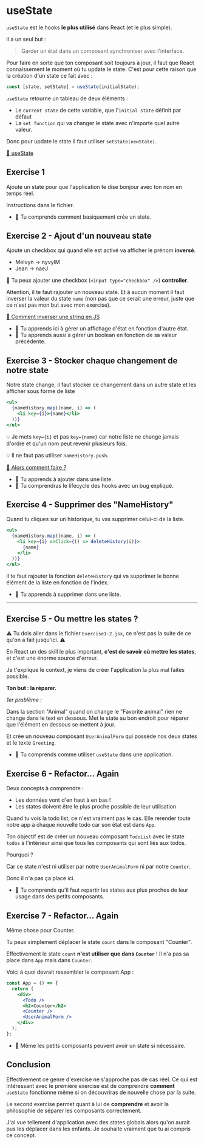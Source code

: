 # useState

`useState` est le hooks **le plus utilisé** dans React (et le plus simple).

Il a un seul but :

> Garder un état dans un composant synchroniser avec l'interface.

Pour faire en sorte que ton composant soit toujours à jour, il faut que React
connaissement le moment où tu update le state. C'est pour cette raison que la création
d'un state ce fait avec :

```js
const [state, setState] = useState(initialState);
```

`useState` retourne un tableau de deux éléments :

- Le `current state` de cette variable, que l'`initial state` définit par défaut
- La `set function` qui va changer le state avec n'importe quel autre valeur.

Donc pour update le state il faut utiliser `setState(newState)`.

[📖 useState](https://beta.reactjs.org/apis/usestate)

## Exercise 1

Ajoute un state pour que l'application te dise bonjour avec ton nom en temps réel.

Instructions dans le fichier.

- 💌 Tu comprends comment basiquement crée un state.

## Exercise 2 - Ajout d'un nouveau state

Ajoute un checkbox qui quand elle est activé va afficher le prénom **inversé**.

- Melvyn -> nyvylM
- Jean -> naeJ

🦁 Tu peux ajouter une checkbox (`<input type="checkbox" />`) **controller**.

Attention, il te faut rajouter un nouveau state.
Et à aucun moment il faut inverser la valeur du state `name` (non pas que ce serait
une erreur, juste que ce n'est pas mon but avec mon exercise).

[📖 Comment inverser une string en JS](https://www.youtube.com/watch?v=ygP1PMkDz0I)

- 💌 Tu apprends ici à gérer un affichage d'état en fonction d'autre état.
- 💌 Tu apprends aussi à gérer un boolean en fonction de sa valeur précédente.

## Exercise 3 - Stocker chaque changement de notre state

Notre state change, il faut stocker ce changement dans un autre state et les
afficher sous forme de liste

```jsx
<ul>
  {nameHistory.map((name, i) => (
    <li key={i}>{name}</li>
  ))}
</ul>
```

💡 Je mets `key={i}` et pas `key={name}` car notre liste ne change jamais d'ordre
et qu'un nom peut revenir plusieurs fois.

💡 Il ne faut pas utiliser `nameHistory.push`.

[📖 Alors comment faire ?](https://bobbyhadz.com/blog/react-push-to-state-array)

- 💌 Tu apprends à ajouter dans une liste.
- 💌 Tu comprendras le lifecycle des hooks avec un bug expliqué.

## Exercise 4 - Supprimer des "NameHistory"

Quand tu cliques sur un historique, tu vas supprimer celui-ci de la liste.

```jsx
<ul>
  {nameHistory.map((name, i) => (
    <li key={i} onClick={() => deleteHistory(i)}>
      {name}
    </li>
  ))}
</ul>
```

Il te faut rajouter la fonction `deleteHistory` qui va supprimer le bonne élément
de la liste en fonction de l'index.

- 💌 Tu apprends à supprimer dans une liste.

---

## Exercise 5 - Ou mettre les states ?

⚠️ Tu dois aller dans le fichier `Exercise1-2.jsx`, ce n'est pas la suite
de ce qu'on a fait jusqu'ici. ⚠️

En React un des skill le plus important, **c'est de savoir où mettre les states**,
et c'est une énorme source d'erreur.

Je t'explique le context, je viens de créer l'application la plus
mal faites possible.

**Ton but : la réparer.**

_1er problème :_

Dans la section "Animal" quand on change le "Favorite animal" rien ne change
dans le text en dessous. Met le state au bon endroit pour réparer que l'élément
en dessous se mettent à jour.

Et crée un nouveau composant `UserAnimalForm` qui possède nos deux states et le
texte `Greeting`.

- 💌 Tu comprends comme utiliser `useState` dans une application.

## Exercise 6 - Refactor... Again

Deux concepts à comprendre :

- Les données vont d'en haut à en bas !
- Les states doivent être le plus proche possible de leur utilisation

Quand tu vois la todo list, ce n'est vraiment pas le cas. Elle rerender
toute notre app à chaque nouvelle todo car son état est dans `App`.

Ton objectif est de créer un nouveau composant `TodoList` avec le state `todos`
à l'intérieur ainsi que tous les composants qui sont liés aux todos.

Pourquoi ?

Car ce state n'est ni utiliser par notre `UserAnimalForm` ni par
notre `Counter`.

Donc il n'a pas ça place ici.

- 💌 Tu comprends qu'il faut repartir les states aux plus proches de leur
  usage dans des petits composants.

## Exercise 7 - Refactor... Again

Même chose pour Counter.

Tu peux simplement déplacer le state `count` dans le composant "Counter".

Effectivement le state `count` **n'est utiliser que dans `Counter`** ! Il n'a
pas sa place dans `App` mais dans `Counter`.

Voici à quoi devrait ressembler le composant App :

```jsx
const App = () => {
  return (
    <div>
      <Todo />
      <h2>Counter</h2>
      <Counter />
      <UserAnimalForm />
    </div>
  );
};
```

- 💌 Même les petits composants peuvent avoir un state si nécessaire.

## Conclusion

Effectivement ce genre d'exercise ne s'approche pas de cas réel. Ce qui est intéressant
avec le première exercise est de comprendre **comment** `useState` fonctionne
même si on découvriras de nouvelle chose par la suite.

Le second exercise permet quant à lui de **comprendre** et avoir la philosophie de
séparer les composants correctement.

J'ai vue tellement d'application avec des states globals alors qu'on aurait pus les
déplacer dans les enfants. Je souhaite vraiment que tu ai compris ce concept.
